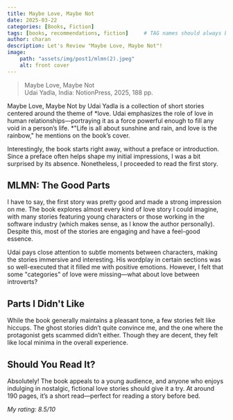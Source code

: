 ```yaml
---
title: Maybe Love, Maybe Not
date: 2025-03-22
categories: [Books, Fiction]
tags: [books, recommendations, fiction]     # TAG names should always be lowercase
author: charan
description: Let's Review "Maybe Love, Maybe Not"!
image:
    path: "assets/img/post1/mlmn(2).jpeg"
    alt: front cover
---
```


> Maybe Love, Maybe Not  
> Udai Yadla, India: NotionPress, 2025, 188 pp.  

Maybe Love, Maybe Not by Udai Yadla is a collection of short stories centered around the theme of *love. Udai emphasizes the role of love in human relationships—portraying it as a force powerful enough to fill any void in a person’s life. *"Life is all about sunshine and rain, and love is the rainbow," he mentions on the book’s cover.  

Interestingly, the book starts right away, without a preface or introduction. Since a preface often helps shape my initial impressions, I was a bit surprised by its absence. Nonetheless, I proceeded to read the first story.  

## MLMN: The Good Parts  
I have to say, the first story was pretty good and made a strong impression on me. The book explores almost every kind of love story I could imagine, with many stories featuring young characters or those working in the software industry (which makes sense, as I know the author personally). Despite this, most of the stories are engaging and have a feel-good essence.  

Udai pays close attention to subtle moments between characters, making the stories immersive and interesting. His wordplay in certain sections was so well-executed that it filled me with positive emotions. However, I felt that some "categories" of love were missing—what about love between introverts?  

## Parts I Didn't Like  
While the book generally maintains a pleasant tone, a few stories felt like hiccups. The ghost stories didn’t quite convince me, and the one where the protagonist gets scammed didn’t either. Though they are decent, they felt like local minima in the overall experience.  

## Should You Read It?  
Absolutely! The book appeals to a young audience, and anyone who enjoys indulging in nostalgic, fictional love stories should give it a try. At around 190 pages, it’s a short read—perfect for reading a story before bed.  

*My rating: 8.5/10*
